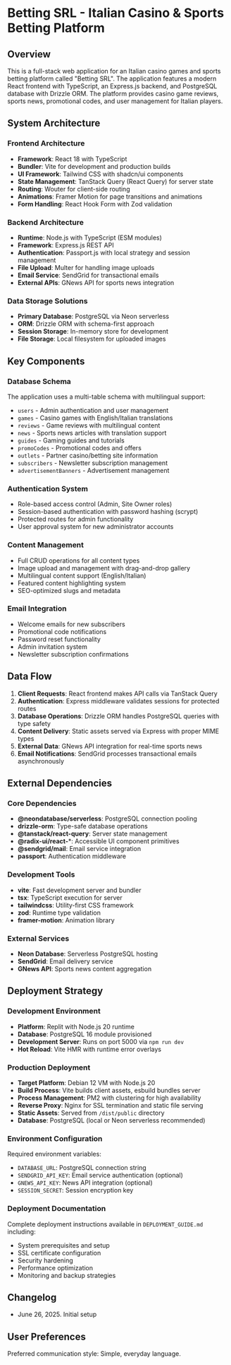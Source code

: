 # Betting SRL - Italian Casino & Sports Betting Platform

## Overview

This is a full-stack web application for an Italian casino games and sports betting platform called "Betting SRL". The application features a modern React frontend with TypeScript, an Express.js backend, and PostgreSQL database with Drizzle ORM. The platform provides casino game reviews, sports news, promotional codes, and user management for Italian players.

## System Architecture

### Frontend Architecture
- **Framework**: React 18 with TypeScript
- **Bundler**: Vite for development and production builds
- **UI Framework**: Tailwind CSS with shadcn/ui components
- **State Management**: TanStack Query (React Query) for server state
- **Routing**: Wouter for client-side routing
- **Animations**: Framer Motion for page transitions and animations
- **Form Handling**: React Hook Form with Zod validation

### Backend Architecture
- **Runtime**: Node.js with TypeScript (ESM modules)
- **Framework**: Express.js REST API
- **Authentication**: Passport.js with local strategy and session management
- **File Upload**: Multer for handling image uploads
- **Email Service**: SendGrid for transactional emails
- **External APIs**: GNews API for sports news integration

### Data Storage Solutions
- **Primary Database**: PostgreSQL via Neon serverless
- **ORM**: Drizzle ORM with schema-first approach
- **Session Storage**: In-memory store for development
- **File Storage**: Local filesystem for uploaded images

## Key Components

### Database Schema
The application uses a multi-table schema with multilingual support:
- `users` - Admin authentication and user management
- `games` - Casino games with English/Italian translations
- `reviews` - Game reviews with multilingual content
- `news` - Sports news articles with translation support
- `guides` - Gaming guides and tutorials
- `promoCodes` - Promotional codes and offers
- `outlets` - Partner casino/betting site information
- `subscribers` - Newsletter subscription management
- `advertisementBanners` - Advertisement management

### Authentication System
- Role-based access control (Admin, Site Owner roles)
- Session-based authentication with password hashing (scrypt)
- Protected routes for admin functionality
- User approval system for new administrator accounts

### Content Management
- Full CRUD operations for all content types
- Image upload and management with drag-and-drop gallery
- Multilingual content support (English/Italian)
- Featured content highlighting system
- SEO-optimized slugs and metadata

### Email Integration
- Welcome emails for new subscribers  
- Promotional code notifications
- Password reset functionality
- Admin invitation system
- Newsletter subscription confirmations

## Data Flow

1. **Client Requests**: React frontend makes API calls via TanStack Query
2. **Authentication**: Express middleware validates sessions for protected routes
3. **Database Operations**: Drizzle ORM handles PostgreSQL queries with type safety
4. **Content Delivery**: Static assets served via Express with proper MIME types
5. **External Data**: GNews API integration for real-time sports news
6. **Email Notifications**: SendGrid processes transactional emails asynchronously

## External Dependencies

### Core Dependencies
- **@neondatabase/serverless**: PostgreSQL connection pooling
- **drizzle-orm**: Type-safe database operations
- **@tanstack/react-query**: Server state management
- **@radix-ui/react-***: Accessible UI component primitives
- **@sendgrid/mail**: Email service integration
- **passport**: Authentication middleware

### Development Tools
- **vite**: Fast development server and bundler
- **tsx**: TypeScript execution for server
- **tailwindcss**: Utility-first CSS framework
- **zod**: Runtime type validation
- **framer-motion**: Animation library

### External Services
- **Neon Database**: Serverless PostgreSQL hosting
- **SendGrid**: Email delivery service
- **GNews API**: Sports news content aggregation

## Deployment Strategy

### Development Environment
- **Platform**: Replit with Node.js 20 runtime
- **Database**: PostgreSQL 16 module provisioned
- **Development Server**: Runs on port 5000 via `npm run dev`
- **Hot Reload**: Vite HMR with runtime error overlays

### Production Deployment
- **Target Platform**: Debian 12 VM with Node.js 20
- **Build Process**: Vite builds client assets, esbuild bundles server
- **Process Management**: PM2 with clustering for high availability
- **Reverse Proxy**: Nginx for SSL termination and static file serving
- **Static Assets**: Served from `/dist/public` directory
- **Database**: PostgreSQL (local or Neon serverless recommended)

### Environment Configuration
Required environment variables:
- `DATABASE_URL`: PostgreSQL connection string
- `SENDGRID_API_KEY`: Email service authentication (optional)
- `GNEWS_API_KEY`: News API integration (optional)
- `SESSION_SECRET`: Session encryption key

### Deployment Documentation
Complete deployment instructions available in `DEPLOYMENT_GUIDE.md` including:
- System prerequisites and setup
- SSL certificate configuration
- Security hardening
- Performance optimization
- Monitoring and backup strategies

## Changelog
- June 26, 2025. Initial setup

## User Preferences

Preferred communication style: Simple, everyday language.